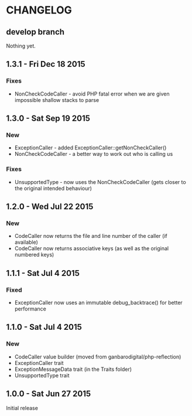 # CHANGELOG

## develop branch

Nothing yet.

## 1.3.1 - Fri Dec 18 2015

### Fixes

* NonCheckCodeCaller - avoid PHP fatal error when we are given impossible shallow stacks to parse

## 1.3.0 - Sat Sep 19 2015

### New

* ExceptionCaller - added ExceptionCaller::getNonCheckCaller()
* NonCheckCodeCaller - a better way to work out who is calling us

### Fixes

* UnsupportedType - now uses the NonCheckCodeCaller (gets closer to the original intended behaviour)

## 1.2.0 - Wed Jul 22 2015

### New

* CodeCaller now returns the file and line number of the caller (if available)
* CodeCaller now returns associative keys (as well as the original numbered keys)

## 1.1.1 - Sat Jul 4 2015

### Fixed

* ExceptionCaller now uses an immutable debug_backtrace() for better performance

## 1.1.0 - Sat Jul 4 2015

### New

* CodeCaller value builder (moved from ganbarodigital/php-reflection)
* ExceptionCaller trait
* ExceptionMessageData trait (in the Traits folder)
* UnsupportedType trait

## 1.0.0 - Sat Jun 27 2015

Initial release